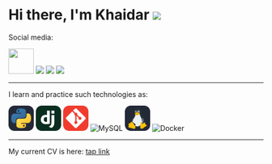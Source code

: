 <!DOCTYPE>
<html>
<head>
<link rel="stylesheet" href="https://cdn.jsdelivr.net/gh/devicons/devicon@latest/devicon.min.css">
</head>
<body>
<h1 align="lesf">Hi there, I'm Khaidar</a> 
<img src="https://github.com/blackcater/blackcater/raw/main/images/Hi.gif" height="32"/></h1>
<p>Social media:</p>
<p>
<a href="https://stepik.org/users/505469202", target="_blank"><img src="https://static.tildacdn.com/tild3937-3866-4762-b532-343866613163/logo_black.png" style="width:50px;height:50px;"></a>
<a href="https://www.linkedin.com/in/iamkhaidarzakirov/", target="_blank"><img src="https://upload.wikimedia.org/wikipedia/commons/thumb/c/ca/LinkedIn_logo_initials.png/800px-    LinkedIn_logo_initials.png" style="width:50px;height:50;"></a>
<a href="https://kwork.ru/user/zakirov_diy", target="_blank"><img src="https://play-lh.googleusercontent.com/GxgaibO4vyUF1P_XOes6IZjaZBp0L92Am3NR3ZqjugimW1dYhz8R88SM-gJ1vOI51A" style="width:50px;height:50;"></a>  
<a href="https://leetcode.com/iamkhaidarzakirov/", target="_blank"><img src="https://upload.wikimedia.org/wikipedia/commons/1/19/LeetCode_logo_black.png" style="width:50px;height:50;"></a>  
</p>

<hr>




<p>I learn and practice such technologies as:</p>
<p>
<img src="https://raw.githubusercontent.com/tandpfun/skill-icons/59059d9d1a2c092696dc66e00931cc1181a4ce1f/icons/Python-Dark.svg" alt="Python3.x" title="Python3.x" style="height: 50px; width:50px;"/>
<img src="https://raw.githubusercontent.com/tandpfun/skill-icons/59059d9d1a2c092696dc66e00931cc1181a4ce1f/icons/Django.svg" alt="Django" title="Django | DRF" style="height: 50px; width:50px;"/>
<img src="https://raw.githubusercontent.com/tandpfun/skill-icons/59059d9d1a2c092696dc66e00931cc1181a4ce1f/icons/Git.svg" alt="Git" title="Git | GitHub" style="height: 50px; width:50px;"/>
<img src="https://raw.githubusercontent.com/iamkhaidarzakirov/iamkhaidarzakirov/main/my_profile_images/icons/ms.png" alt="MySQL" title="MySQL"style="height: 50px; width:50px;"/>
<img src="https://raw.githubusercontent.com/tandpfun/skill-icons/59059d9d1a2c092696dc66e00931cc1181a4ce1f/icons/Linux-Dark.svg" alt="LinuxTerminal" title="LinuxTerminal" style="height: 50px; 
  width:50px;"/>
<img src="https://www.docker.com/wp-content/uploads/2022/03/vertical-logo-monochromatic.png" alt="Docker" title="Docker" style="height: 50px; width:50px;"/>
</p>

<hr>

<p>My current CV is here: <a href="https://github.com/iamkhaidarzakirov/iamkhaidarzakirov/blob/main/cv_python_developer_en.pdf">tap link</a></p>
</body>
</html>
